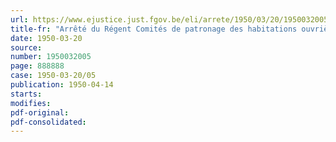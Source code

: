 ```yaml
---
url: https://www.ejustice.just.fgov.be/eli/arrete/1950/03/20/1950032005/justel
title-fr: "Arrêté du Régent Comités de patronage des habitations ouvrières. - Nominations"
date: 1950-03-20
source:
number: 1950032005
page: 888888
case: 1950-03-20/05
publication: 1950-04-14
starts:
modifies:
pdf-original:
pdf-consolidated:
---
```


